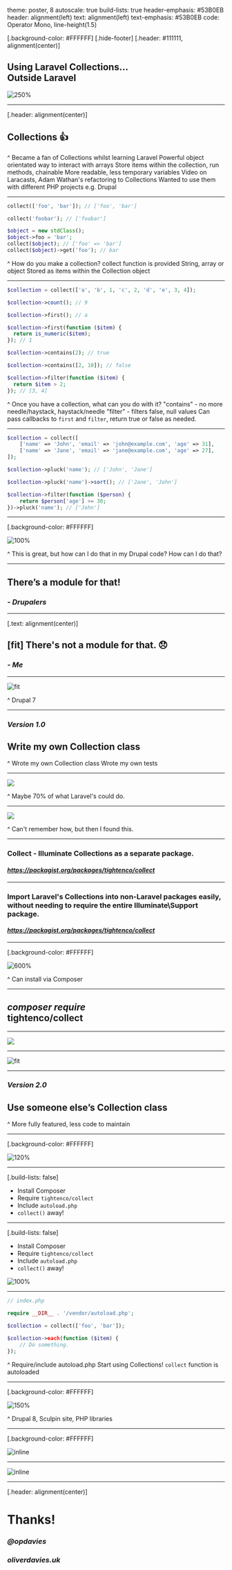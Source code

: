 theme: poster, 8
autoscale: true
build-lists: true
header-emphasis: #53B0EB
header: alignment(left)
text: alignment(left)
text-emphasis: #53B0EB
code: Operator Mono, line-height(1.5)

[.background-color: #FFFFFF]
[.hide-footer]
[.header: #111111, alignment(center)]

## Using Laravel Collections... <br>Outside Laravel

![250%](images/laravel.png)

---

[.header: alignment(center)]

## Collections :thumbsup:

^ Became a fan of Collections whilst learning Laravel
Powerful object orientated way to interact with arrays
Store items within the collection, run methods, chainable
More readable, less temporary variables
Video on Laracasts, Adam Wathan's refactoring to Collections
Wanted to use them with different PHP projects e.g. Drupal

---

```php
collect(['foo', 'bar']); // ['foo', 'bar']

collect('foobar'); // ['foobar']

$object = new stdClass();
$object->foo = 'bar'; 
collect($object); // ['foo' => 'bar']
collect($object)->get('foo'); // bar
```

^ How do you make a collection?
collect function is provided
String, array or object
Stored as items within the Collection object

---

```php
$collection = collect(['a', 'b', 1, 'c', 2, 'd', 'e', 3, 4]);

$collection->count(); // 9

$collection->first(); // a

$collection->first(function ($item) {
  return is_numeric($item);
}); // 1

$collection->contains(2); // true

$collection->contains([2, 10]); // false

$collection->filter(function ($item) {
  return $item > 2;
}); // [3, 4]
```

^ Once you have a collection, what can you do with it?
"contains" - no more needle/haystack, haystack/needle
"filter" - filters false, null values
Can pass callbacks to `first` and `filter`, return true or false as needed.

---

```php
$collection = collect([
    ['name' => 'John', 'email' => 'john@example.com', 'age' => 31],
    ['name' => 'Jane', 'email' => 'jane@example.com', 'age' => 27],
]);

$collection->pluck('name'); // ['John', 'Jane']

$collection->pluck('name')->sort(); // ['Jane', 'John']

$collection->filter(function ($person) {
    return $person['age'] >= 30;
})->pluck('name'); // ['John']
```

---

[.background-color: #FFFFFF]

![100%](images/druplicon.png)

^ This is great, but how can I do that in my Drupal code?
How can I do that?

---

## There’s a module for that!
### _- Drupalers_

---

[.text: alignment(center)]

## [fit] There's not a module for that. :disappointed:
### _- Me_

---

![fit](images/collection-class-module-project-page-1.png)

^ Drupal 7

---


### _Version 1.0_
## Write my own Collection class

^ Wrote my own Collection class
Wrote my own tests

---

![](images/drupal-issue-1.png)

^ Maybe 70% of what Laravel's could do.

---

![](images/packagist.png)

^ Can't remember how, but then I found this.

---


### Collect - Illuminate Collections as a separate package.
#### _https://packagist.org/packages/tightenco/collect_

---

### Import Laravel's Collections into non-Laravel packages easily, without needing to require the entire Illuminate\Support package.
#### _https://packagist.org/packages/tightenco/collect_

---

[.background-color: #FFFFFF]

![600%](images/composer.png)

^ Can install via Composer

---

## _composer require_<br>tightenco/collect

---
![](images/drupal-issue-2.png)

---

![fit](images/collection-class-module-project-page-2.png)

---

### _Version 2.0_
## Use someone else’s Collection class

^ More fully featured, less code to maintain

---

[.background-color: #FFFFFF]

![120%](images/yay-open-source.jpg)

---

[.build-lists: false]

- Install Composer
- Require `tightenco/collect`
- Include `autoload.php`
- `collect()` away!

---

[.build-lists: false]

- Install Composer
- Require `tightenco/collect`
- Include `autoload.php`
- `collect()` away!

![100%](images/drupal-8.png)

---

```php
// index.php

require __DIR__ . '/vendor/autoload.php';

$collection = collect(['foo', 'bar']);

$collection->each(function ($item) {
    // Do something.
});
```

^ Require/include autoload.php
Start using Collections!
`collect` function is autoloaded

---

[.background-color: #FFFFFF]

![150%](images/all-the-things.jpg)

^ Drupal 8, Sculpin site, PHP libraries

---

[.background-color: #FFFFFF]

![inline](images/tweet-1.png)

---

![inline](images/blog-post.png)

---

[.header: alignment(center)]

# Thanks!
### _@opdavies_
### _oliverdavies.uk_
